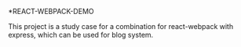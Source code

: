 *REACT-WEBPACK-DEMO

This project is a study case for a combination for react-webpack with express,
which can be used for blog system. 


